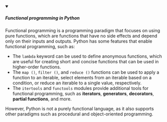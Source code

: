 <!-- https://brandfolder.com/workbench/extract-text-from-image -->
<!-- ![memory-management](/img/interviews/angular/memory-management.png) -->

<details open>
<summary><h5>Functional programming in Python</h5></summary>

Functional programming is a programming paradigm that focuses on using pure functions, which are functions that have no side effects and depend only on their inputs and outputs. Python has some features that enable functional programming, such as:

- The `lambda` keyword can be used to define anonymous functions, which are useful for creating short and concise functions that can be used in higher-order functions.
- The `map ()`, `filter ()`, and `reduce ()` functions can be used to apply a function to an iterable, select elements from an iterable based on a condition, or reduce an iterable to a single value, respectively.
- The `itertools` and `functools` modules provide additional tools for functional programming, such as **iterators**, **generators**, **decorators**, **partial functions**, and more.

However, Python is not a purely functional language, as it also supports other paradigms such as procedural and object-oriented programming.

</details>

